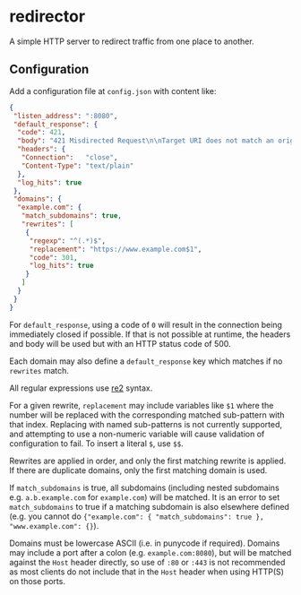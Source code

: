 # redirector

A simple HTTP server to redirect traffic from one place to another.

## Configuration

Add a configuration file at `config.json` with content like:

```json
{
 "listen_address": ":8080",
 "default_response": {
  "code": 421,
  "body": "421 Misdirected Request\n\nTarget URI does not match an origin for which the server has been configured.\n",
  "headers": {
   "Connection":   "close",
   "Content-Type": "text/plain"
  },
  "log_hits": true
 },
 "domains": {
  "example.com": {
   "match_subdomains": true,
   "rewrites": [
    {
     "regexp": "^(.*)$",
     "replacement": "https://www.example.com$1",
     "code": 301,
     "log_hits": true
    }
   ]
  }
 }
}
```

For `default_response`, using a code of `0` will result in the connection being immediately closed if possible. If that is not possible at runtime, the headers and body will be used but with an HTTP status code of 500.

Each domain may also define a `default_response` key which matches if no `rewrites` match.

All regular expressions use [re2](https://github.com/google/re2/wiki/Syntax) syntax.

For a given rewrite, `replacement` may include variables like `$1` where the number will be replaced with the corresponding matched sub-pattern with that index. Replacing with named sub-patterns is not currently supported, and attempting to use a non-numeric variable will cause validation of configuration to fail. To insert a literal `$`, use `$$`.

Rewrites are applied in order, and only the first matching rewrite is applied. If there are duplicate domains, only the first matching domain is used.

If `match_subdomains` is true, all subdomains (including nested subdomains e.g. `a.b.example.com` for `example.com`) will be matched. It is an error to set `match_subdomains` to true if a matching subdomain is also elsewhere defined (e.g. you cannot do `{"example.com": { "match_subdomains": true }, "www.example.com": {}`).

Domains must be lowercase ASCII (i.e. in punycode if required). Domains may include a port after a colon (e.g. `example.com:8080`), but will be matched against the `Host` header directly, so use of `:80` or `:443` is not recommended as most clients do not include that in the `Host` header when using HTTP(S) on those ports.

